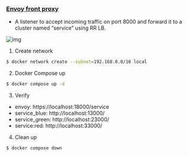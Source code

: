 ### [Envoy front proxy](https://dramasamy.medium.com/life-of-a-packet-in-istio-envoy-proxy-part-2-27950e820b04)

- A listener to accept incoming traffic on port 8000 and forward it to a cluster named “service” using RR LB.



![img](https://miro.medium.com/v2/resize:fit:875/1*8ShoNXirF6uSXB5vDIIsnw.png)



1. Create network

```bash
$ docker network create --subnet=192.168.0.0/16 local
```

2. Docker Compose up

```bash
$ docker compose up -d
```

3. Verify

- envoy: https://localhost:18000/service
- service_blue:  http://localhost:13000/
- service_green: http://localhost:23000/
- service:red:   http://localhost:33000/

4. Clean up

```bash
$ docker compose down
```

